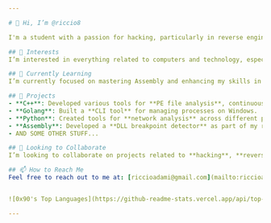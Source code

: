 ```yaml
---

# 👋 Hi, I’m @riccio8

I'm a student with a passion for hacking, particularly in reverse engineering. I learn quickly and am currently mastering Assembly language. C++, Python, and Go (Golang) are my main programming languages. I'm also improving my basic **Arduino** skills. While I have some experience with **Unity**, I’m not particularly passionate about game development but have a solid understanding of the basics.

## 👀 Interests
I’m interested in everything related to computers and technology, especially low-level programming, cybersecurity, and Windows API development.

## 🌱 Currently Learning
I’m currently focused on mastering Assembly and enhancing my skills in C++, specifically building tools using **Windows APIs** and working hard on programs for **PE file analysis**.

## 💼 Projects
- **C++**: Developed various tools for **PE file analysis**, continuously improving and adding new features.
- **Golang**: Built a **CLI tool** for managing processes on Windows.
- **Python**: Created tools for **network analysis** across different protocols.
- **Assembly**: Developed a **DLL breakpoint detector** as part of my reverse engineering studies.
- AND SOME OTHER STUFF...

## 💞️ Looking to Collaborate
I’m looking to collaborate on projects related to **hacking**, **reverse engineering**, **malware analysis**, or other low-level programming and cybersecurity endeavors.

## 📫 How to Reach Me
Feel free to reach out to me at: [riccioadami@gmail.com](mailto:riccioadami@gmail.com)


![0x90's Top Languages](https://github-readme-stats.vercel.app/api/top-langs/?username=0x90&theme=vue-dark&show_icons=true&hide_border=true&layout=compact)

---
```

